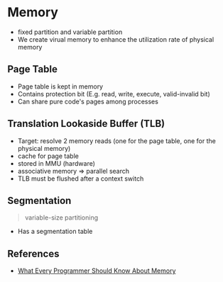 # Memory

- fixed partition and variable partition
- We create virual memory to enhance the utilization rate of physical memory

## Page Table

- Page table is kept in memory
- Contains protection bit (E.g. read, write, execute, valid-invalid bit)
- Can share pure code's pages among processes

## Translation Lookaside Buffer (TLB)

- Target: resolve 2 memory reads (one for the page table, one for the physical memory)
- cache for page table
- stored in MMU (hardware)
- associative memory => parallel search
- TLB must be flushed after a context switch

## Segmentation

> variable-size partitioning

- Has a segmentation table



## References

- [What Every Programmer Should Know About Memory](https://sysprog21.github.io/cpumemory-zhtw/)
